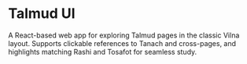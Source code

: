 # Talmud UI

A React-based web app for exploring Talmud pages in the classic Vilna layout. Supports clickable references to Tanach and cross-pages, and highlights matching Rashi and Tosafot for seamless study.
